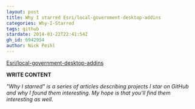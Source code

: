 ```yaml
---
layout: post
title: Why I starred Esri/local-government-desktop-addins
categories: Why-I-Starred
tags: github
stardate: 2014-01-22T22:41:54Z
gh_id: 6942954
author: Nick Peihl
---
```


[Esri/local-government-desktop-addins](star.repo.html_url)

**WRITE CONTENT**

*"Why I starred" is a series of articles describing projects I star on GitHub and why I found them interesting. My hope is that you'll find them interesting as well.*

